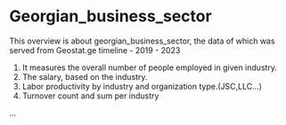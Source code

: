 # Georgian_business_sector

This overview is about georgian_business_sector, the data of which was served from Geostat.ge
timeline - 2019 - 2023

1. It measures the overall number of people employed in given industry.
2. The salary, based on the industry.
3. Labor productivity by industry and organization type.(JSC,LLC...)
4. Turnover count and sum per industry

...
